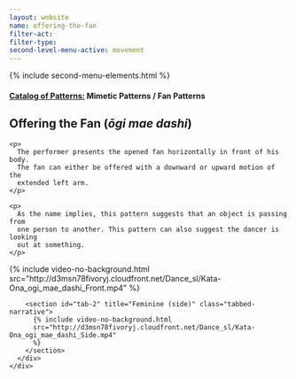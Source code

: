 ```yaml
---
layout: website
name: offering-the-fan
filter-act:
filter-type:
second-level-menu-active: movement
---
```


{% include second-menu-elements.html %}

<main class="page-content">
  <div class="text-container">
    <h4>
      <a href="/movement/">Catalog of Patterns:</a> Mimetic Patterns / Fan
      Patterns
    </h4>
    <h2>Offering the Fan (<em>ōgi mae dashi</em>)</h2>

    <p>
      The performer presents the opened fan horizontally in front of his body.
      The fan can either be offered with a downward or upward motion of the
      extended left arm.
    </p>

    <p>
      As the name implies, this pattern suggests that an object is passing from
      one person to another. This pattern can also suggest the dancer is looking
      out at something.
    </p>
  </div>

  <div class="tabs-container">
    <div class="tabs-container__links">
      <div class="wrapper">
        <div id="tabs"></div>
      </div>
    </div>
    <div class="tabs-container__content">
      <div class="wrapper">
        <section id="tab-1" title="Feminine (front)" class="tabbed-narrative">
          {% include video-no-background.html
          src="http://d3msn78fivoryj.cloudfront.net/Dance_sl/Kata-Ona_ogi_mae_dashi_Front.mp4"
          %}
        </section>

        <section id="tab-2" title="Feminine (side)" class="tabbed-narrative">
          {% include video-no-background.html
          src="http://d3msn78fivoryj.cloudfront.net/Dance_sl/Kata-Ona_ogi_mae_dashi_Side.mp4"
          %}
        </section>
      </div>
    </div>
  </div>
</main>
